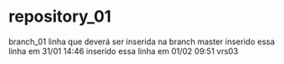 # repository_01
branch_01
linha que deverá ser inserida na branch master
inserido essa linha em 31/01 14:46
inserido essa linha em 01/02 09:51 vrs03